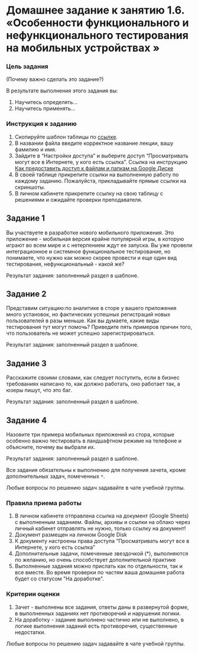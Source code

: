 # Домашнее задание к занятию 1.6. «Особенности функционального и нефункционального тестирования на мобильных устройствах »

### Цель задания

(Почему важно сделать это задание?)

В результате выполнения этого задания вы:

1. Научитесь определять...
2. Научитесь применять...


### Инструкция к заданию

1. Скопируйте шаблон таблицы по [ссылке](https://docs.google.com/document/d/1UNTO_GtAS7kLxM8hbalMXmF1Sua-0_TgOOfJCCydZc0/edit?usp=sharing).
2. В названии файла введите корректное название лекции, вашу фамилию и имя.
3. Зайдите в “Настройки доступа” и выберите доступ “Просматривать могут все в Интернете, у кого есть ссылка”. Ссылка на инструкцию [Как предоставить доступ к файлам и папкам на Google Диске](https://support.google.com/docs/answer/2494822?hl=ru&co=GENIE.Platform%3DDesktop)
5. В своей таблице прикрепите ссылки на выполненную работу по каждому заданию. Пожалуйста, прикладывайте прямые ссылки на скриншоты.
6. В личном кабинете прикрепите ссылку на свою таблицу с решениями и ожидайте проверки преподавателя.


## Задание 1

Вы участвуете в разработке нового мобильного приложения. Это приложение - мобильная версия крайне популярной игры, в которую играют во всем мире и с нетерпением ждут ее запуска. Вы уже провели интеграционное и системное функциональное тестирование, но понимаете, что нужно как можно скорее провести и еще один вид тестирования, нефункциональный - какой же?

Результат задания: заполненный раздел в шаблоне.

## Задание 2 

Представим ситуацию:по аналитике в сторе у вашего приложения много установок, но фактических успешных регистраций новых пользователей в разы меньше.
Как вы думаете, какие виды тестирования тут могут помочь? Приведите пять примеров причин того, что пользователь не может успешно зарегистрироваться.

Результат задания: заполненный раздел в шаблоне.

## Задание 3

Расскажите своими словами, как следует поступить, если в бизнес требованиях написано то, как должно работать, оно работает так, а юзеры пишут, что это баг.

Результат задания: заполненный раздел в шаблоне.



## Задание 4

Назовите три примера мобильных приложений из стора, которые особенно важно тестировать в ландшафтном режиме на телефоне и объясните, почему вы выбрали их.

Результат задания: заполненный раздел в шаблоне.

Все задания обязательны к выполнению для получения зачета, кроме дополнительных задач, помеченных `*`. 

Любые вопросы по решению задач задавайте в чате учебной группы.

### Правила приема работы

1. В личном кабинете отправлена ссылка на документ (Google Sheets) с выполненным заданием. Файлы, архивы и ссылки на облако через личный кабинет отправлять не нужно, только ссылку на документ!
2. Документ размещен на личном Google Disk
3. К документу настроены права доступа “Просматривать могут все в Интернете, у кого есть ссылка”
4. Дополнительные задачи, помеченные звездочкой (*), выполняются по желанию, но очень способствует дополнительной практике
5. Выполненные задания можно прислать как по отдельности, так и все вместе. Во время проверки по частям ваша домашняя работа будет со статусом "На доработке".


### Критерии оценки

1. Зачет - выполнены все задания, ответы даны в развернутой форме, в выполненных заданиях нет противоречий и нарушения логики.
2. На доработку - задание выполнено частично или не выполнено, в логике выполнения заданий есть противоречия, существенные недостатки.


Любые вопросы по решению задач задавайте в чате учебной группы.

